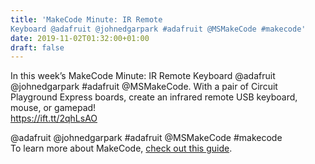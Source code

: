 ```yaml
---
title: 'MakeCode Minute: IR Remote
Keyboard @adafruit @johnedgarpark #adafruit @MSMakeCode #makecode'
date: 2019-11-02T01:32:00+01:00
draft: false
---
```


In this week’s MakeCode Minute: IR Remote Keyboard @adafruit @johnedgarpark #adafruit @MSMakeCode. With a pair of Circuit Playground Express boards, create an infrared remote USB keyboard, mouse, or gamepad!  
https://ift.tt/2qhLsAO

@adafruit @johnedgarpark #adafruit @MSMakeCode #makecode  
To learn more about MakeCode, [check out this guide](https://learn.adafruit.com/makecode).